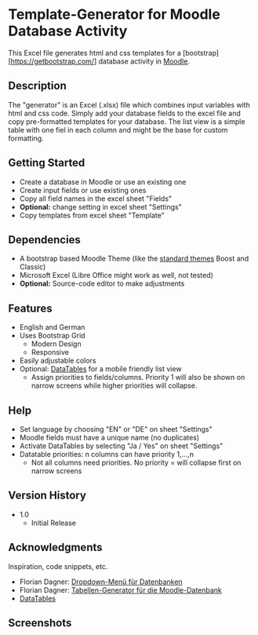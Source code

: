 # Template-Generator for Moodle Database Activity

This Excel file generates html and css templates for a [bootstrap][https://getbootstrap.com/] database activity in [Moodle](https://moodle.org/).

## Description

The "generator" is an Excel (.xlsx) file which combines input variables with html and css code.
Simply add your database fields to the excel file and copy pre-formatted templates for your database.
The list view is a simple table with one fiel in each column and might be the base for custom formatting.

## Getting Started

* Create a database in Moodle or use an existing one
* Create input fields or use existing ones
* Copy all field names in the excel sheet "Fields"
* **Optional:** change setting in excel sheet "Settings"
* Copy templates from excel sheet "Template"

## Dependencies

* A bootstrap based Moodle Theme (like the [standard themes](https://docs.moodle.org/401/en/Standard_themes) Boost and Classic)
* Microsoft Excel (Libre Office might work as well, not tested)
* **Optional:** Source-code editor to make adjustments

## Features

* English and German
* Uses Bootstrap Grid
    * Modern Design
    * Responsive
* Easily adjustable colors
* Optional: [DataTables](https://datatables.net/) for a mobile friendly list view
    * Assign priorities to fields/columns. Priority 1 will also be shown on narrow screens while higher priorities will collapse.

## Help

* Set language by choosing "EN" or "DE" on sheet "Settings"
* Moodle fields must have a unique name (no duplicates)
* Activate DataTables by selecting "Ja / Yes" on sheet "Settings"
* Datatable priorities: n columns can have priority 1,...,n
    * Not all columns need priorities. No priority = will collapse first on narrow screens

## Version History

* 1.0
    * Initial Release

## Acknowledgments

Inspiration, code snippets, etc.
* Florian Dagner: [Dropdown-Menü für Datenbanken](https://fdagner.notion.site/Dropdown-Menu-f-r-Datenbank-Aktionen-ad16054184c740de816a092c7a487260)
* Florian Dagner: [Tabellen-Generator für die Moodle-Datenbank](https://fdagner.de/wpress/tabellen-generator-fuer-die-moodle-datenbank-beta/)
* [DataTables](https://datatables.net/)

## Screenshots
